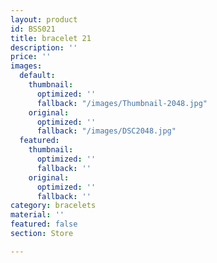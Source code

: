 ```yaml
---
layout: product
id: BSS021
title: bracelet 21
description: ''
price: ''
images:
  default:
    thumbnail:
      optimized: ''
      fallback: "/images/Thumbnail-2048.jpg"
    original:
      optimized: ''
      fallback: "/images/DSC2048.jpg"
  featured:
    thumbnail:
      optimized: ''
      fallback: ''
    original:
      optimized: ''
      fallback: ''
category: bracelets
material: ''
featured: false
section: Store

---
```

